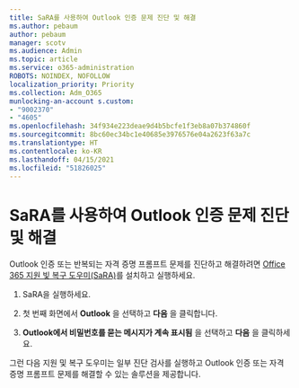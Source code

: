```yaml
---
title: SaRA를 사용하여 Outlook 인증 문제 진단 및 해결
ms.author: pebaum
author: pebaum
manager: scotv
ms.audience: Admin
ms.topic: article
ms.service: o365-administration
ROBOTS: NOINDEX, NOFOLLOW
localization_priority: Priority
ms.collection: Adm_O365
munlocking-an-account s.custom:
- "9002370"
- "4605"
ms.openlocfilehash: 34f934e223deae9d4b5bcfe1f3eb8a07b374860f
ms.sourcegitcommit: 8bc60ec34bc1e40685e3976576e04a2623f63a7c
ms.translationtype: HT
ms.contentlocale: ko-KR
ms.lasthandoff: 04/15/2021
ms.locfileid: "51826025"
---
```

# <a name="use-sara-to-diagnose-and-resolve-outlook-authentication-issues"></a>SaRA를 사용하여 Outlook 인증 문제 진단 및 해결

Outlook 인증 또는 반복되는 자격 증명 프롬프트 문제를 진단하고 해결하려면 [Office 365 지원 빛 복구 도우미(SaRA)](https://diagnostics.office.com/#/)를 설치하고 실행하세요.

1. SaRA을 실행하세요.

2. 첫 번째 화면에서 **Outlook** 을 선택하고 **다음** 을 클릭합니다.

3. **Outlook에서 비밀번호를 묻는 메시지가 계속 표시됨** 을 선택하고 **다음** 을 클릭하세요.

그런 다음 지원 및 복구 도우미는 일부 진단 검사를 실행하고 Outlook 인증 또는 자격 증명 프롬프트 문제를 해결할 수 있는 솔루션을 제공합니다.
